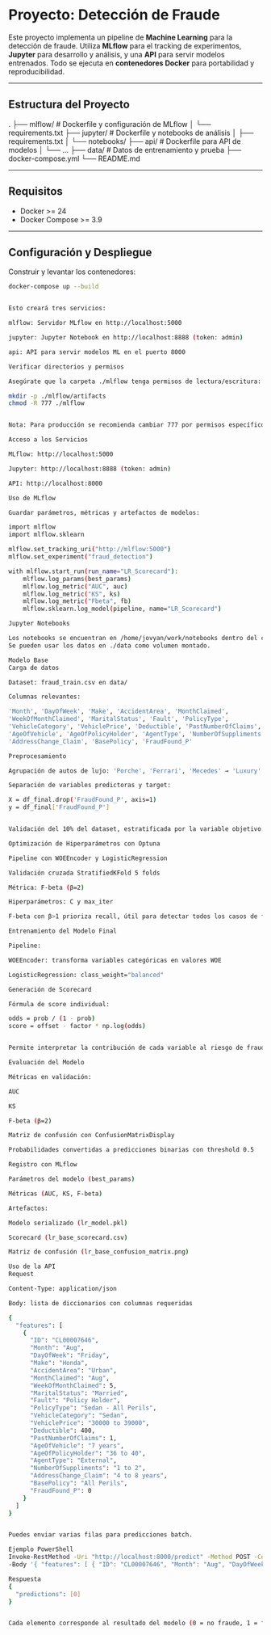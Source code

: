 # Proyecto: Detección de Fraude

Este proyecto implementa un pipeline de **Machine Learning** para la detección de fraude. Utiliza **MLflow** para el tracking de experimentos, **Jupyter** para desarrollo y análisis, y una **API** para servir modelos entrenados. Todo se ejecuta en **contenedores Docker** para portabilidad y reproducibilidad.

---

## Estructura del Proyecto



.
├── mlflow/ # Dockerfile y configuración de MLflow
│ └── requirements.txt
├── jupyter/ # Dockerfile y notebooks de análisis
│ ├── requirements.txt
│ └── notebooks/
├── api/ # Dockerfile para API de modelos
│ └── ...
├── data/ # Datos de entrenamiento y prueba
├── docker-compose.yml
└── README.md


---

## Requisitos

- Docker >= 24
- Docker Compose >= 3.9

---

## Configuración y Despliegue

Construir y levantar los contenedores:

```bash
docker-compose up --build


Esto creará tres servicios:

mlflow: Servidor MLflow en http://localhost:5000

jupyter: Jupyter Notebook en http://localhost:8888 (token: admin)

api: API para servir modelos ML en el puerto 8000

Verificar directorios y permisos

Asegúrate que la carpeta ./mlflow tenga permisos de lectura/escritura:

mkdir -p ./mlflow/artifacts
chmod -R 777 ./mlflow


Nota: Para producción se recomienda cambiar 777 por permisos específicos del usuario.

Acceso a los Servicios

MLflow: http://localhost:5000

Jupyter: http://localhost:8888 (token: admin)

API: http://localhost:8000

Uso de MLflow

Guardar parámetros, métricas y artefactos de modelos:

import mlflow
import mlflow.sklearn

mlflow.set_tracking_uri("http://mlflow:5000")
mlflow.set_experiment("fraud_detection")

with mlflow.start_run(run_name="LR_Scorecard"):
    mlflow.log_params(best_params)
    mlflow.log_metric("AUC", auc)
    mlflow.log_metric("KS", ks)
    mlflow.log_metric("Fbeta", fb)
    mlflow.sklearn.log_model(pipeline, name="LR_Scorecard")

Jupyter Notebooks

Los notebooks se encuentran en /home/jovyan/work/notebooks dentro del contenedor.
Se pueden usar los datos en ./data como volumen montado.

Modelo Base
Carga de datos

Dataset: fraud_train.csv en data/

Columnas relevantes:

'Month', 'DayOfWeek', 'Make', 'AccidentArea', 'MonthClaimed',
'WeekOfMonthClaimed', 'MaritalStatus', 'Fault', 'PolicyType',
'VehicleCategory', 'VehiclePrice', 'Deductible', 'PastNumberOfClaims',
'AgeOfVehicle', 'AgeOfPolicyHolder', 'AgentType', 'NumberOfSuppliments',
'AddressChange_Claim', 'BasePolicy', 'FraudFound_P'

Preprocesamiento

Agrupación de autos de lujo: 'Porche', 'Ferrari', 'Mecedes' → 'Luxury'

Separación de variables predictoras y target:

X = df_final.drop('FraudFound_P', axis=1)
y = df_final['FraudFound_P']


Validación del 10% del dataset, estratificada por la variable objetivo.

Optimización de Hiperparámetros con Optuna

Pipeline con WOEEncoder y LogisticRegression

Validación cruzada StratifiedKFold 5 folds

Métrica: F-beta (β=2)

Hiperparámetros: C y max_iter

F-beta con β>1 prioriza recall, útil para detectar todos los casos de fraude.

Entrenamiento del Modelo Final

Pipeline:

WOEEncoder: transforma variables categóricas en valores WOE

LogisticRegression: class_weight="balanced"

Generación de Scorecard

Fórmula de score individual:

odds = prob / (1 - prob)
score = offset - factor * np.log(odds)


Permite interpretar la contribución de cada variable al riesgo de fraude.

Evaluación del Modelo

Métricas en validación:

AUC

KS

F-beta (β=2)

Matriz de confusión con ConfusionMatrixDisplay

Probabilidades convertidas a predicciones binarias con threshold 0.5

Registro con MLflow

Parámetros del modelo (best_params)

Métricas (AUC, KS, F-beta)

Artefactos:

Modelo serializado (lr_model.pkl)

Scorecard (lr_base_scorecard.csv)

Matriz de confusión (lr_base_confusion_matrix.png)

Uso de la API
Request

Content-Type: application/json

Body: lista de diccionarios con columnas requeridas

{
  "features": [
    {
      "ID": "CL00007646",
      "Month": "Aug",
      "DayOfWeek": "Friday",
      "Make": "Honda",
      "AccidentArea": "Urban",
      "MonthClaimed": "Aug",
      "WeekOfMonthClaimed": 5,
      "MaritalStatus": "Married",
      "Fault": "Policy Holder",
      "PolicyType": "Sedan - All Perils",
      "VehicleCategory": "Sedan",
      "VehiclePrice": "30000 to 39000",
      "Deductible": 400,
      "PastNumberOfClaims": 1,
      "AgeOfVehicle": "7 years",
      "AgeOfPolicyHolder": "36 to 40",
      "AgentType": "External",
      "NumberOfSuppliments": "1 to 2",
      "AddressChange_Claim": "4 to 8 years",
      "BasePolicy": "All Perils",
      "FraudFound_P": 0
    }
  ]
}


Puedes enviar varias filas para predicciones batch.

Ejemplo PowerShell
Invoke-RestMethod -Uri "http://localhost:8000/predict" -Method POST -ContentType "application/json" `
-Body '{ "features": [ { "ID": "CL00007646", "Month": "Aug", "DayOfWeek": "Friday", "Make": "Honda", "AccidentArea": "Urban", "MonthClaimed": "Aug", "WeekOfMonthClaimed": 5, "MaritalStatus": "Married", "Fault": "Policy Holder", "PolicyType": "Sedan - All Perils", "VehicleCategory": "Sedan", "VehiclePrice": "30000 to 39000", "Deductible": 400, "PastNumberOfClaims": 1, "AgeOfVehicle": "7 years", "AgeOfPolicyHolder": "36 to 40", "AgentType": "External", "NumberOfSuppliments": "1 to 2", "AddressChange_Claim": "4 to 8 years", "BasePolicy": "All Perils", "FraudFound_P": 0 } ] }'

Respuesta
{
  "predictions": [0]
}


Cada elemento corresponde al resultado del modelo (0 = no fraude, 1 = fraude).
